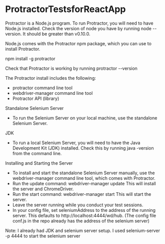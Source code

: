 # ProtractorTestsforReactApp

Protractor is a Node.js program. To run Protractor, you will need to have Node.js installed. Check the version of node you have by running node --version. It should be greater than v0.10.0.

Node.js comes with the Protractor npm package, which you can use to install Protractor.

npm install -g protractor

Check that Protractor is working by running protractor --version

The Protractor install includes the following:
- protractor command line tool
- webdriver-manager command line tool
- Protractor API (library)

Standalone Selenium Server
- To run the Selenium Server on your local machine, use the standalone Selenium Server.

JDK
- To run a local Selenium Server, you will need to have the Java Development Kit (JDK) installed. Check this by running java -version from the command line.

Installing and Starting the Server
- To install and start the standalone Selenium Server manually, use the webdriver-manager command line tool, which comes with Protractor.
- Run the update command: webdriver-manager update This will install the server and ChromeDriver.
- Run the start command: webdriver-manager start This will start the server. 
- Leave the server running while you conduct your test sessions.
- In your config file, set seleniumAddress to the address of the running server. This defaults to http://localhost:4444/wd/hub.
 (The config file conf.js in the repo already has the address of the selenium server)
 

 
 Note: I already had JDK and selenium server setup. I used selenium-server -p 4444 to start the selenium server
